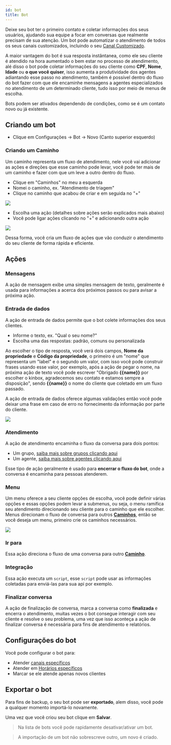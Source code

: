 ```yaml
---
id: bot
title: Bot
---
```


Deixe seu bot ter o primeiro contato e coletar informações dos seus usuários, ajudando sua equipe a focar em conversas que realmente precisam de sua atenção. Um bot pode automatizar o atendimento de todos os seus canais customizados, incluindo o seu [Canal Customizado](/docs/guides/add-channel-custom).

A maior vantagem do bot é sua resposta instântanea, como ele seu cliente é atendido na hora aumentado o bem estar no processo de atendimento, alé disso o bot pode coletar informações do seu cliente como **CPF**, **Nome**, **Idade** ou **o que você quiser**, isso aumenta a produtividade dos agentes adiantando esse passo no atendimento, também é possível dentro do fluxo do bot fazer com que ele encaminhe mensagens a agentes especializados no atendimento de um determinado cliente, tudo isso por meio de menus de escolha.
<!-- ![](../../img/plugin/add-plugin.PNG) -->

Bots podem ser ativados dependendo de condições, como se é um contato novo ou já existente.

## Criando um bot

- Clique em Configurações -> Bot -> Novo (Canto superior esquerdo)

### Criando um Caminho
Um caminho representa um fluxo de atendimento, nele você vai adicionar as ações e direções que esse caminho pode levar, você pode ter mais de um caminho e fazer com que um leve a outro dentro do fluxo.

- Clique em "Caminhos" no meu a esquerda
- Nomei o caminho, ex. "Atendimento de triagem"
- Clique no caminho que acabou de criar e em seguida no "+"

![](../../img/bot/actions.png)

- Escolha uma ação (detalhes sobre ações serão explicados mais abaixo)
- Você pode ligar ações clicando no "+" e adicionando outra ação

![](../../img/bot/actions_link.png)

Dessa forma, você cria um fluxo de ações que vão conduzir o atendimento do seu cliente de forma rápida e eficiente.

## Ações

### Mensagens
A ação de mensagem exibe uma simples mensagem de texto, geralmente é usada para informações a acerca dos próximos passos ou para avisar a próxima ação.

### Entrada de dados
A ação de entrada de dados permite que o bot colete informações dos seus clientes.
- Informe o texto, ex. "Qual o seu nome?"
- Escolha uma das respostas: padrão, comuns ou personalizada
    
Ao escolher o tipo de resposta, você verá dois campos, **Nome da propriedade** e **Código da propriedade**, o primeiro é um "nome" que representa um "label" e o segundo um valor, com isso você pode construir frases usando esse valor, por exemplo, após a ação de pegar o nome, na próxima ação de texto você pode escrever "Obrigado **{{name}}** por escolher o kinbox, agradecemos seu contato e estamos sempre a disposição", sendo **{{name}}** o nome do cliente que coletado em um fluxo passado.

A ação de entrada de dados oferece algumas validações então você pode deixar uma frase em caso de erro no fornecimento da informação por parte do cliente.

![](../../img/bot/actions_input.png)

### Atendimento
A ação de atendimento encaminha o fluxo da conversa para dois pontos:
- Um grupo, [saiba mais sobre grupos clicando aqui](/docs/guides/groups)
- Um agente, [saiba mais sobre agentes clicando aqui](/docs/guides/agents)

Esse tipo de ação geralmente é usado para **encerrar o fluxo do bot**, onde a conversa é encaminha para pessoas atenderem.

### Menu
Um menu oferece a seu cliente opções de escolha, você pode definir várias opções e essas opções podem levar a submenus, ou seja, o menu ramifica seu atendimento direcionando seu cliente para o caminho que ele escolher. Menus direcionam o fluxo de conversa para outros **[Caminhos](/docs/guides/bot#criando-um-caminho)**, então se você deseja um menu, primeiro crie os caminhos necessários.

![](../../img/bot/actions_menu.png)

### Ir para
Essa ação direciona o fluxo de uma conversa para outro **[Caminho](/docs/guides/bot#criando-um-caminho)**.

### Integração
Essa ação executa um `script`, esse `script` pode usar as informações coletadas para enviá-las para sua api por exemplo.

### Finalizar conversa
A ação de finalização de conversa, marca a conversa como **finalizada** e encerra o atendimento, muitas vezes o bot consegue interagir com seu cliente e resolve o seu problema, uma vez que isso aconteça a ação de finalizar conversa é necessária para fins de atendimento e relatórios.

## Configurações do bot
Você pode configurar o bot para:
- Atender [canais específicos](/docs/into/geting-started-channels)
- Atender em [Horários específicos](/docs/guides/business-hours)
- Marcar se ele atende apenas novos clientes

## Exportar o bot
Para fins de backup, o seu bot pode ser **exportado**, alem disso, você pode a qualquer momento importá-lo novamente.

Uma vez que você criou seu bot clique em **Salvar**.
>Na lista de bots você pode rapidamente desativar/ativar um bot.

>A importação de um bot não sobrescreve outro, um novo é criado.